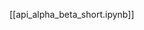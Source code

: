 <!--
# Title: 6.2 API Tutorial of Alpha/Beta Rhythms
# Updated: 2025-02-04
#
# Contributors:
    # Dylan Daniels
    # Mainak Jas <mmjas@mgh.harvard.edu>
    # Sam Neymotin <samnemo@gmail.com>
    # Blake Caldwell <blake_caldwell@brown.edu>
    # Christopher Bailey <cjb@cfin.au.dk>
-->

[[api_alpha_beta_short.ipynb]]
